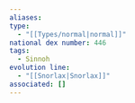 ```yaml
---
aliases: 
type:
  - "[[Types/normal|normal]]"
national dex number: 446
tags:
  - Sinnoh
evolution line:
  - "[[Snorlax|Snorlax]]"
associated: []
---
```

